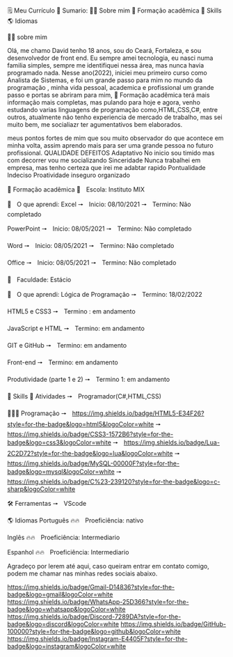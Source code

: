 🗒️ Meu Currículo 👻 Sumario: 👧🏻 Sobre mim 📓 Formação acadêmica 👾 Skills 🌎 Idiomas

👧🏻 sobre mim

Olá, me chamo David tenho 18 anos, sou do Ceará, Fortaleza, e sou desenvolvedor de front end. Eu sempre amei tecnologia, eu nasci numa familia simples, sempre me identifiquei nessa área, mas nunca havia programado nada. Nesse ano(2022), iniciei meu primeiro curso como Analista de Sistemas, e foi um grande passo para mim no mundo da programação , minha vida pessoal, academica e profissional um grande passo e portas se abriram para mim, 📓 Formação acadêmica terá mais informação mais completas, mas pulando para hoje e agora, venho estudando varias linguagens de programação como,HTML,CSS,C#, entre outros, atualmente não tenho experiencia de mercado de trabalho, mas sei muito bem, me socialiazr ter agumentativos bem elaborados.

meus pontos fortes de mim que sou muito observador do que acontece em minha volta, assim aprendo mais para ser uma grande pessoa no futuro profissional. QUALIDADE DEFEITOS Adaptativo No inicio sou timido mas com decorrer vou me socializando Sinceridade Nunca trabalhei em empresa, mas tenho certeza que irei me adabtar rapido Pontualidade Indeciso Proatividade inseguro organizado

📓 Formação acadêmica 🏫ﾠEscola: Instituto MIX

📓ﾠO que aprendi: Excel 🠖ㅤInicio: 08/10/2021 🠖ㅤTermino: Não completado

PowerPoint 🠖ㅤInicio: 08/05/2021 🠖ㅤTermino: Não completado

Word 🠖ㅤInicio: 08/05/2021 🠖ㅤTermino: Não completado

Office 🠖ㅤInicio: 08/05/2021 🠖ㅤTermino: Não completado

🏫ﾠFaculdade: Estácio

📓ﾠO que aprendi: Lógica de Programação 🠖ㅤTermino: 18/02/2022

HTML5 e CSS3 🠖ㅤTermino : em andamento

JavaScript e HTML 🠖ㅤTermino: em andamento

GIT e GitHub 🠖ㅤTermino: em andamento

Front-end 🠖ㅤTermino: em andamento

Produtividade (parte 1 e 2) 🠖ㅤTermino 1: em andamento

👾 Skills 📓 Atividades 🠖ㅤProgramador(C#,HTML,CSS)

👩🏻‍💻 Programação
🠖ㅤ<https://img.shields.io/badge/HTML5-E34F26?style=for-the-badge&logo=html5&logoColor=white>
🠖ㅤ<https://img.shields.io/badge/CSS3-1572B6?style=for-the-badge&logo=css3&logoColor=white>
🠖ㅤ<https://img.shields.io/badge/Lua-2C2D72?style=for-the-badge&logo=lua&logoColor=white>
🠖ㅤ<https://img.shields.io/badge/MySQL-00000F?style=for-the-badge&logo=mysql&logoColor=white>
🠖ㅤ<https://img.shields.io/badge/C%23-239120?style=for-the-badge&logo=c-sharp&logoColor=white>

🛠️ Ferramentas 
🠖ㅤVScode

🌎 Idiomas Português 
🔥🔥ﾠProeficiência: nativo

Inglês 
🔥🔥ﾠProeficiência: Intermediario

Espanhol 
🔥🔥ﾠProeficiência: Intermediario

Agradeço por lerem até aqui, caso queiram entrar em contato comigo, podem me chamar nas minhas redes sociais abaixo.

<https://img.shields.io/badge/Gmail-D14836?style=for-the-badge&logo=gmail&logoColor=white>
<https://img.shields.io/badge/WhatsApp-25D366?style=for-the-badge&logo=whatsapp&logoColor=white>
<https://img.shields.io/badge/Discord-7289DA?style=for-the-badge&logo=discord&logoColor=white>
<https://img.shields.io/badge/GitHub-100000?style=for-the-badge&logo=github&logoColor=white>
<https://img.shields.io/badge/Instagram-E4405F?style=for-the-badge&logo=instagram&logoColor=white>
